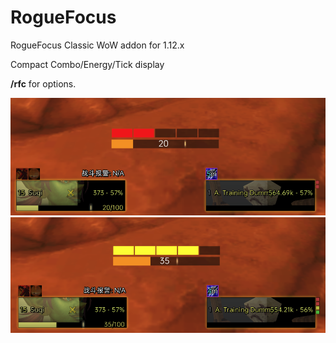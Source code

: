 # RogueFocus
RogueFocus Classic WoW addon for 1.12.x

Compact Combo/Energy/Tick display

**/rfc** for options.

![](https://github.com/Noeek/RogueFocus/blob/main/1.png)
![](https://github.com/Noeek/RogueFocus/blob/main/2.png)
